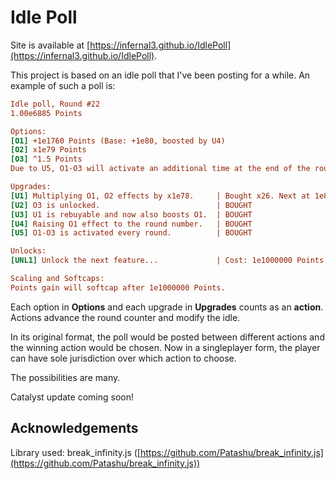# Idle Poll

Site is available at [https://infernal3.github.io/IdlePoll](https://infernal3.github.io/IdlePoll).

This project is based on an idle poll that I've been posting for a while.
An example of such a poll is:
```ini
Idle poll, Round #22
1.00e6885 Points

Options:
[O1] +1e1760 Points (Base: +1e80, boosted by U4)
[O2] x1e79 Points
[O3] ^1.5 Points
Due to U5, O1-O3 will activate an additional time at the end of the round.

Upgrades:
[U1] Multiplying O1, O2 effects by x1e78.     | Bought x26. Next at 1e819 Points
[U2] O3 is unlocked.                          | BOUGHT
[U3] U1 is rebuyable and now also boosts O1.  | BOUGHT
[U4] Raising O1 effect to the round number.   | BOUGHT
[U5] O1-O3 is activated every round.          | BOUGHT

Unlocks:
[UNL1] Unlock the next feature...             | Cost: 1e1000000 Points

Scaling and Softcaps:
Points gain will softcap after 1e1000000 Points.
```

Each option in **Options** and each upgrade in **Upgrades** counts as an **action**.
Actions advance the round counter and modify the idle.

In its original format, the poll would be posted between different actions and the winning action would be chosen.
Now in a singleplayer form, the player can have sole jurisdiction over which action to choose.

The possibilities are many.

Catalyst update coming soon!

## Acknowledgements

Library used:
break_infinity.js ([https://github.com/Patashu/break_infinity.js](https://github.com/Patashu/break_infinity.js))
